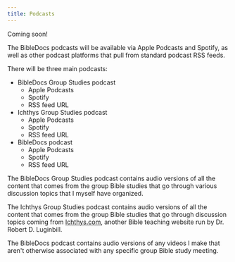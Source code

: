 ```yaml
---
title: Podcasts
---
```


Coming soon!

The BibleDocs podcasts will be<!--are--> available via Apple Podcasts and Spotify, as well as other podcast platforms that pull from standard podcast RSS feeds.

There will be three main podcasts:

- BibleDocs Group Studies podcast
  - Apple Podcasts
  - Spotify
  - RSS feed URL
- Ichthys Group Studies podcast
  - Apple Podcasts
  - Spotify
  - RSS feed URL
- BibleDocs podcast
  - Apple Podcasts
  - Spotify
  - RSS feed URL

The BibleDocs Group Studies podcast contains audio versions of all the content that comes from the group Bible studies that go through various discussion topics that I myself have organized.

The Ichthys Group Studies podcast contains audio versions of all the content that comes from the group Bible studies that go through discussion topics coming from [Ichthys.com](https://ichthys.com/), another Bible teaching website run by Dr. Robert D. Luginbill.

The BibleDocs podcast contains audio versions of any videos I make that aren't otherwise associated with any specific group Bible study meeting.
